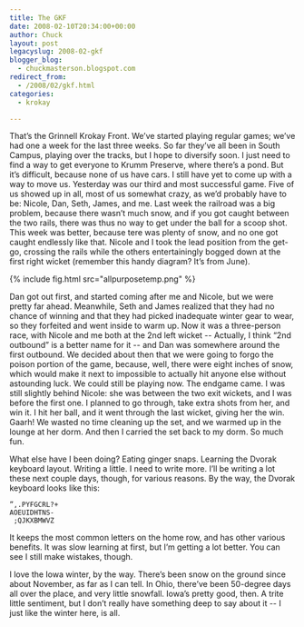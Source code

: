 ```yaml
---
title: The GKF
date: 2008-02-10T20:34:00+00:00
author: Chuck
layout: post
legacyslug: 2008-02-gkf
blogger_blog:
  - chuckmasterson.blogspot.com
redirect_from:
  - /2008/02/gkf.html
categories:
  - krokay

---
```


That’s the Grinnell Krokay Front. We’ve started playing regular games; we’ve
had one a week for the last three weeks. So far they’ve all been in South
Campus, playing over the tracks, but I hope to diversify soon. I just need to
find a way to get everyone to Krumm Preserve, where there’s a pond. But it’s
difficult, because none of us have cars. I still have yet to come up with a way
to move us. Yesterday was our third and most successful game. Five of us showed
up in all, most of us somewhat crazy, as we’d probably have to be: Nicole, Dan,
Seth, James, and me. Last week the railroad was a big problem, because there
wasn’t much snow, and if you got caught between the two rails, there was thus
no way to get under the ball for a scoop shot. This week was better, because
tere was plenty of snow, and no one got caught endlessly like that. Nicole and
I took the lead position from the get-go, crossing the rails while the others
entertainingly bogged down at the first right wicket (remember this handy
diagram? It’s from June).  

{% include fig.html src="allpurposetemp.png" %} 


Dan got out first, and started coming after me and Nicole, but we were pretty
far ahead. Meanwhile, Seth and James realized that they had no chance of
winning and that they had picked inadequate winter gear to wear, so they
forfeited and went inside to warm up. Now it was a three-person race, with
Nicole and me both at the 2nd left wicket -- Actually, I think “2nd outbound”
is a better name for it -- and Dan was somewhere around the first outbound. We
decided about then that we were going to forgo the poison portion of the game,
because, well, there were eight inches of snow, which would make it next to
impossible to actually hit anyone else without astounding luck. We could still
be playing now. The endgame came. I was still slightly behind Nicole: she was
between the two exit wickets, and I was before the first one. I planned to go
through, take extra shots from her, and win it. I hit her ball, and it went
through the last wicket, giving her the win. Gaarh! We wasted no time cleaning
up the set, and we warmed up in the lounge at her dorm. And then I carried the
set back to my dorm. So much fun.  

What else have I been doing? Eating ginger snaps. Learning the Dvorak keyboard
layout. Writing a little. I need to write more. I’ll be writing a lot these
next couple days, though, for various reasons. By the way, the Dvorak keyboard
looks like this:  

    ”,.PYFGCRL?+   
    AOEUIDHTNS-    
     ;QJKXBMWVZ  

It keeps the most common letters on the home row, and has other various
benefits. It was slow learning at first, but I’m getting a lot better. You can
see I still make wistakes, though.  

I love the Iowa winter, by the way. There’s been snow on the ground since about
November, as far as I can tell. In Ohio, there’ve been 50-degree days all over
the place, and very little snowfall. Iowa’s pretty good, then. A trite little
sentiment, but I don’t really have something deep to say about it -- I just
like the winter here, is all.
